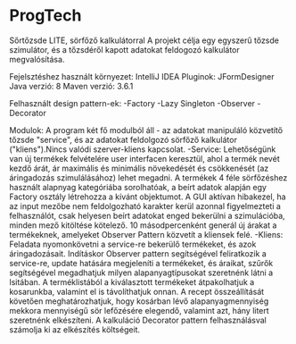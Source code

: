 # ProgTech
 Sőrtőzsde LITE, sörfőző kalkulátorral
 A projekt célja egy egyszerű tőzsde szimulátor, és a tőzsdéről kapott adatokat feldogozó kalkulátor megvalósítása.
 
 Fejelsztéshez használt környezet: IntelliJ IDEA
 Pluginok: JFormDesigner
 Java verzió: 8
 Maven verzió: 3.6.1
 
 Felhasznált design pattern-ek:
 -Factory
 -Lazy Singleton
 -Observer
 -Decorator
 
Modulok:
 A program két fő modulból áll - az adatokat manipuláló közvetítő tőzsde "service", és az adatokat feldolgozó sörfőző kalkulátor ("kliens").Nincs valódi szerver-kliens kapcsolat.
  -Service:
        Lehetőségünk van új termékek felvételére user interfacen keresztül, ahol a termék nevét kezdő árát,
        ár maximális és minimális növekedését és csökkenését (az áringadozás szimulálásához) lehet megadni.
        A termékek 4 féle sörfőzéshez használt alapnyag kategóriába sorolhatóak, a beírt adatok alapján egy Factory osztály létrehozza
        a kívánt objektumot.
        A GUI aktívan hibakezel, ha az input mezőbe nem feldolgozható karakter kerül azonnal figyelmezteti a felhasználót, csak 
        helyesen beírt adatokat enged bekerülni a szimulációba, minden mező kitöltése kötelező.
        10 másodpercenként generál új árakat a termékeknek, amelyeket Observer Pattern közvetít a kliensek felé.
  -Kliens:
        Feladata nyomonkövetni a service-re bekerülő termékeket, és azok áringadozásait.
        Indításkor Observer pattern segítségével feliratkozik a service-re, update hatására megjeleníti a termékeket, és áraikat,
        szűrők segítségével megadhatjuk milyen alapanyagtípusokat szeretnénk látni a lsitában.
        A terméklistából a kiválasztott termékeket átpakolhatjuk a kosarunkba, valamint el is távolíthatjuk onnan.
        A recept összeállítását követően meghatározhatjuk, hogy kosárban lévő alapanyagmennyiség
        mekkora mennyiségű sör lefőzésére elegendő, valamint azt, hány litert szeretnénk elkészíteni.
        A kalkuláció Decorator pattern felhasználásval számolja ki az elkészítés költségeit.
        
        

